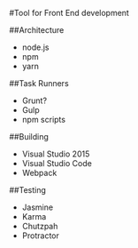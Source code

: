 #Tool for Front End development

##Architecture
  * node.js
  * npm
  * yarn
  
##Task Runners
  * Grunt?
  * Gulp
  * npm scripts
  
##Building
  * Visual Studio 2015
  * Visual Studio Code
  * Webpack
  
##Testing
  * Jasmine
  * Karma
  * Chutzpah
  * Protractor
